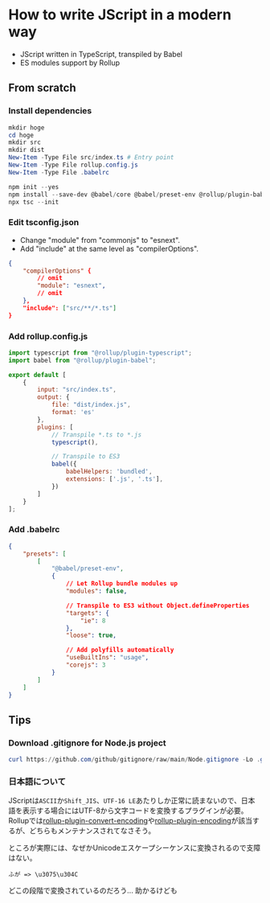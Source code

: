 # How to write JScript in a modern way

- JScript written in TypeScript, transpiled by Babel
- ES modules support by Rollup

## From scratch

### Install dependencies

```ps1
mkdir hoge
cd hoge
mkdir src
mkdir dist
New-Item -Type File src/index.ts # Entry point
New-Item -Type File rollup.config.js
New-Item -Type File .babelrc

npm init --yes
npm install --save-dev @babel/core @babel/preset-env @rollup/plugin-babel @rollup/plugin-typescript rollup tslib typescript
npx tsc --init
```

### Edit tsconfig.json

- Change "module" from "commonjs" to "esnext".
- Add "include" at the same level as "compilerOptions".

```json
{
    "compilerOptions" {
        // omit
        "module": "esnext",  
        // omit
    },
    "include": ["src/**/*.ts"]
}
```

### Add rollup.config.js

```js
import typescript from "@rollup/plugin-typescript";
import babel from "@rollup/plugin-babel";

export default [
    {
        input: "src/index.ts",
        output: {
            file: "dist/index.js",
            format: 'es'
        },
        plugins: [
            // Transpile *.ts to *.js
            typescript(),

            // Transpile to ES3
            babel({
                babelHelpers: 'bundled',
                extensions: ['.js', '.ts'],
            })
        ]
    }
];
```

### Add .babelrc

```json
{
    "presets": [
        [
            "@babel/preset-env",
            {
                // Let Rollup bundle modules up
                "modules": false,

                // Transpile to ES3 without Object.defineProperties
                "targets": {
                    "ie": 8
                },
                "loose": true,

                // Add polyfills automatically
                "useBuiltIns": "usage",
                "corejs": 3
            }
        ]
    ]
}
```

## Tips

### Download .gitignore for Node.js project

```ps1
curl https://github.com/github/gitignore/raw/main/Node.gitignore -Lo .gitignore
```

### 日本語について

JScriptは`ASCII`か`Shift_JIS`、`UTF-16 LE`あたりしか正常に読まないので、日本語を表示する場合にはUTF-8から文字コードを変換するプラグインが必要。Rollupでは[rollup-plugin-convert-encoding](https://www.npmjs.com/package/rollup-plugin-convert-encoding)や[rollup-plugin-encoding](https://www.npmjs.com/package/rollup-plugin-encoding)が該当するが、どちらもメンテナンスされてなさそう。

ところが実際には、なぜかUnicodeエスケープシーケンスに変換されるので支障はない。

```
ふが => \u3075\u304C
```

どこの段階で変換されているのだろう... 助かるけども
